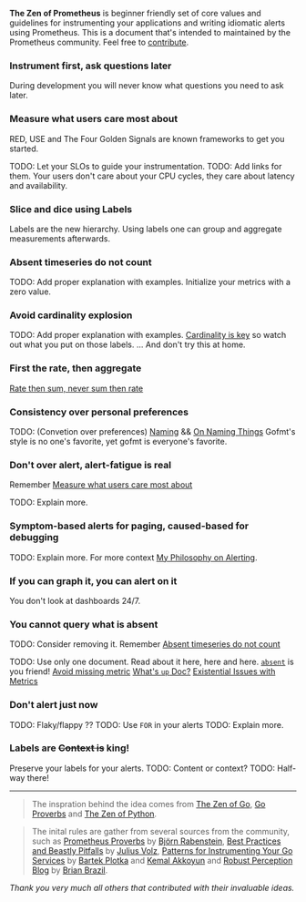 
**The Zen of Prometheus** is beginner friendly set of core values and guidelines for instrumenting your applications and writing idiomatic alerts using Prometheus.
This is a document that's intended to maintained by the Prometheus community. Feel free to [contribute](https://github.com/kakkoyun/the-zen-of-prometheus/compare).

### Instrument first, ask questions later

During development you will never know what questions you need to ask later.

### Measure what users care most about

RED, USE and The Four Golden Signals are known frameworks to get you started.

TODO: Let your SLOs to guide your instrumentation.
TODO: Add links for them.
Your users don't care about your CPU cycles, they care about latency and availability.

### Slice and dice using Labels

Labels are the new hierarchy. Using labels one can group and aggregate measurements afterwards.

### Absent timeseries do not count

TODO: Add proper explanation with examples.
Initialize your metrics with a zero value.

### Avoid cardinality explosion

TODO: Add proper explanation with examples.
[Cardinality is key](https://www.robustperception.io/cardinality-is-key) so watch out what you put on those labels.
... And don't try this at home.

### First the rate, then aggregate

[Rate then sum, never sum then rate](https://www.robustperception.io/rate-then-sum-never-sum-then-rate)

### Consistency over personal preferences

TODO: (Convetion over preferences)
[Naming](https://prometheus.io/docs/practices/naming/) && [On Naming Things](https://www.robustperception.io/on-the-naming-of-things)
Gofmt's style is no one's favorite, yet gofmt is everyone's favorite.

### Don't over alert, alert-fatigue is real

Remember [Measure what users care most about](#measure-what-users-care-most-about)

TODO: Explain more.

### Symptom-based alerts for paging, caused-based for debugging

TODO: Explain more.
For more context [My Philosophy on Alerting](https://docs.google.com/document/d/199PqyG3UsyXlwieHaqbGiWVa8eMWi8zzAn0YfcApr8Q/edit).

### If you can graph it, you can alert on it

You don't look at dashboards 24/7.

### You cannot query what is absent

TODO: Consider removing it.
Remember [Absent timeseries do not count](#absent-timeseries-do-not-count)

TODO: Use only one document. Read about it here, here and here.
[`absent`](https://prometheus.io/docs/prometheus/latest/querying/functions/#absent) is you friend!
[Avoid missing metric](https://prometheus.io/docs/practices/instrumentation/#avoid-missing-metrics)
[What's `up` Doc?](https://www.robustperception.io/whats-up-doc)
[Existential Issues with Metrics](https://www.robustperception.io/existential-issues-with-metrics)

### Don't alert just now

TODO: Flaky/flappy ??
TODO: Use `FOR` in your alerts
TODO: Explain more.

### Labels are ~~Context is~~ king!

Preserve your labels for your alerts.
TODO: Content or context?
TODO: Half-way there!

---

> The inspration behind the idea comes from [The Zen of Go](https://the-zen-of-go.netlify.app), [Go Proverbs](https://go-proverbs.github.io/) and [The Zen of Python](https://zen-of-python.info/).

> The inital rules are gather from several sources from the community, such as [Prometheus Proverbs](https://www.youtube.com/watch?v=TwH3KXKbJqM) by [Björn Rabenstein](https://github.com/beorn7), [Best Practices and Beastly Pitfalls](https://www.youtube.com/watch?v=_MNYuTNfTb4) by [Julius Volz](https://github.com/juliusv), [Patterns for Instrumenting Your Go Services](https://www.youtube.com/watch?v=LU6D5cNeHks) by [Bartek Plotka](https://github.com/bwplotka) and [Kemal Akkoyun](https://github.com/kakkoyun) and [Robust Perception Blog](https://www.robustperception.io/blog) by [Brian Brazil](https://github.com/brian-brazil).

*Thank you very much all others that contributed with their invaluable ideas.*
